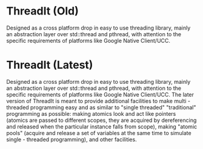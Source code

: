 # ThreadIt (Old)
Designed as a cross platform drop in easy to use threading library, mainly an abstraction layer over std::thread and pthread, with attention to the specific requirements  of platforms like Google Native Client/UCC.

# ThreadIt (Latest)
Designed as a cross platform drop in easy to use threading library, mainly an abstraction layer over std::thread and pthread, with attention to the specific requirements of platforms like Google Native Client/UCC. The later version of ThreadIt is meant to provide additional facilities to make multi - threaded programming easy and as similar to "single threaded" "traditional" programming as possible: making atomics look and act like pointers (atomics are passed to different scopes, they are acquired by dereferencing and released when the particular instance falls from scope), making "atomic pools" (acquire and release a set of variables at the same time to simulate single - threaded programming), and other facilities.
